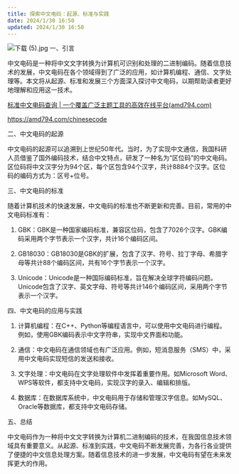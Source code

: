 ```yaml
---
title: 探索中文电码：起源、标准与实践
date: 2024/1/30 16:50
updated: 2024/1/30 16:50
---
```




![下载 (5).jpg](https://p1-juejin.byteimg.com/tos-cn-i-k3u1fbpfcp/6c9e753ca7924cbbb0dc302d593c67b7~tplv-k3u1fbpfcp-jj-mark:0:0:0:0:q75.image#?w=1024&h=1024&s=316967&e=jpg&b=dab379)
一、引言

中文电码是一种将中文文字转换为计算机可识别和处理的二进制编码。随着信息技术的发展，中文电码在各个领域得到了广泛的应用，如计算机编程、通信、文字处理等。本文将从起源、标准和发展三个方面深入探讨中文电码，以期帮助读者更好地理解和应用这一技术。

[标准中文电码查询 | 一个覆盖广泛主题工具的高效在线平台(amd794.com)](https://amd794.com/chinesecode)

https://amd794.com/chinesecode

二、中文电码的起源

中文电码的起源可以追溯到上世纪50年代。当时，为了实现中文通信，我国科研人员借鉴了国外编码技术，结合中文特点，研发了一种名为“区位码”的中文电码。区位码将中文汉字分为94个区，每个区包含94个汉字，共计8884个汉字。区位码的编码方式为：区号+位号。

三、中文电码的标准

随着计算机技术的快速发展，中文电码的标准也不断更新和完善。目前，常用的中文电码标准有：

1. GBK：GBK是一种国家编码标准，兼容区位码，包含了7026个汉字。GBK编码采用两个字节表示一个汉字，共计16个编码区间。

2. GB18030：GB18030是GBK的扩展，包含了汉字、符号、拉丁字母、希腊字母等共计88个编码区间，共有16个字节表示一个汉字。

3. Unicode：Unicode是一种国际编码标准，旨在解决全球字符编码问题。Unicode包含了汉字、英文字母、符号等共计146个编码区间，采用两个字节表示一个汉字。

四、中文电码的应用与实践

1. 计算机编程：在C++、Python等编程语言中，可以使用中文电码进行编程。例如，使用GBK编码表示中文字符串，实现中文界面和功能。

2. 通信：中文电码在通信领域也有广泛应用。例如，短消息服务（SMS）中，采用中文电码实现短信的发送和接收。

3. 文字处理：中文电码在文字处理软件中发挥着重要作用。如Microsoft Word、WPS等软件，都支持中文电码，实现汉字的录入、编辑和排版。

4. 数据库：在数据库系统中，中文电码用于存储和管理汉字信息。如MySQL、Oracle等数据库，都支持中文电码存储。

五、总结

中文电码作为一种将中文文字转换为计算机二进制编码的技术，在我国信息技术领域具有重要意义。从起源、标准到实践，中文电码不断发展完善，为各行各业提供了便捷的中文信息处理方案。随着信息技术的进一步发展，中文电码有望在未来发挥更大的作用。
